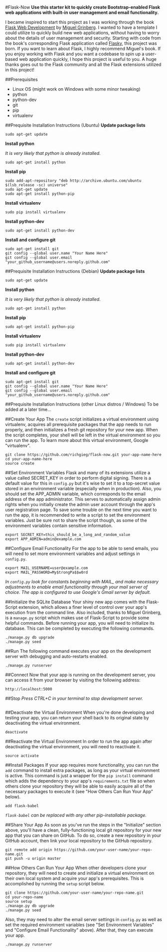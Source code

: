 #Flask-Now
**Use this starter kit to quickly create Bootstrap-enabled Flask web applications
with built-in user management and email functionality.**

I became inspired to start this project as I was working through the book [Flask Web Development](http://flaskbook.com/) by [Miguel Grinberg](http://blog.miguelgrinberg.com/). I wanted to have a template I could utilize to quickly build new web applications, without having to worry about the details of user management and security. Starting with code from the book's corresponding
Flask application called [Flasky](http://github.com/miguelgrinberg/flasky), this project was born. If you want to learn about Flask, I highly recommend Miguel's book. If you enjoy working with Flask and you want a codebase to spin up a user-based web application quickly, I hope this project is useful to you. A huge thanks goes out to the Flask community and all the Flask extensions utilized in this project!

##Prerequisites
- Linux OS (might work on Windows with some minor tweaking)
- python
- python-dev
- git
- pip
- virtualenv


##Prequisite Installation Instructions (Ubuntu)
**Update package lists**
```
sudo apt-get update
```

**Install python**

*It is very likely that python is already installed.*
```
sudo apt-get install python
```

**Install pip**
```
sudo add-apt-repository "deb http://archive.ubuntu.com/ubuntu $(lsb_release -sc) universe"
sudo apt-get update
sudo apt-get install python-pip
```

**Install virtualenv**
```
sudo pip install virtualenv
```

**Install python-dev**
```
sudo apt-get install python-dev
```

**Install and configure git**
```
sudo apt-get install git
git config --global user.name "Your Name Here"
git config --global user.email "your_github_username@users.noreply.github.com"
```


##Prequisite Installation Instructions (Debian)
**Update package lists**
```
sudo apt-get update
```

**Install python**

*It is very likely that python is already installed.*
```
sudo apt-get install python
```

**Install pip**
```
sudo apt-get install python-pip
```

**Install virtualenv**
```
sudo pip install virtualenv
```

**Install python-dev**
```
sudo apt-get install python-dev
```

**Install and configure git**
```
sudo apt-get install git
git config --global user.name "Your Name Here"
git config --global user.email "your_github_username@users.noreply.github.com"
```


##Prequisite Installation Instructions (other Linux distros / Windows)
To be added at a later time...


##Create Your App
The ```create``` script initializes a virtual environment using virtualenv,
acquires all prerequisite packages that the app needs to run properly, and
then initializes a fresh git repository for your new app. When the script
completes, your shell will be left in the virtual environment so you can
run the app. To learn more about this virtual environment, Google "virtualenv".
```
git clone https://github.com/richgieg/flask-now.git your-app-name-here
cd your-app-name-here
source create
```


##Set Environment Variables
Flask and many of its extensions utilize a value called SECRET_KEY in order to
perform digital signing. There is a default value for this in ```config.py```
but it's wise to set it to a top-secret value stored in an environment variable
(especially when in production). Also, you should set the APP_ADMIN variable,
which corresponds to the email address of the app administrator. This
serves to automatically assign admin rights when you initially create the admin
user account through the app's user registration page. To save some trouble
on the next time you want to run the app, it is recommended to write
a script to set the environment variables. Just be sure not to share the script
though, as some of the environment variables contain sensitive information.
```
export SECRET_KEY=this_should_be_a_long_and_random_value
export APP_ADMIN=admin@example.com
```


##Configure Email Functionality
For the app to be able to send emails, you will need to set more environment
variables and adjust settings in ```config.py```.

```
export MAIL_USERNAME=user@example.com
export MAIL_PASSWORD=My$trongPa$$w0rd
```
*In ```config.py``` look for constants beginning with MAIL_ and make necessary
adjustments to enable email functionality through your mail server of choice.
The app is configured to use Google's Gmail server by default.*


##Initialize the SQLite Database
Your shiny new app comes with the Flask-Script extension, which allows a
finer level of control over your app's execution from the command line. Also
included, thanks to Miguel Grinberg, is a ```manage.py``` script which makes
use of Flask-Script to provide some helpful commands. Before running your app,
you will need to initialize its database. This can be completed by executing
the following commands.
```
./manage.py db upgrade
./manage.py seed
```


##Run
The
following command executes your app on the development server with debugging
and auto-restarts enabled.
```
./manage.py runserver
```


##Connect
Now that your app is running on the development server, you can access it
from your browser by visiting the following address:
```
http://localhost:5000
```


##Stop
*Press CTRL+C in your terminal to stop development server.*
```
```


##Deactivate the Virtual Environment
When you're done developing and testing your app, you can return your shell
back to its original state by deactivating the virtual environment.
```
deactivate
```


##Reactivate the Virtual Environment
In order to run the app again after deactivating the virtual environment, you
will need to reactivate it.
```
source activate
```


##Install Packages
If your app requires more functionality, you can run the ```add``` command to
install extra packages, as long as your virtual environment is active. This
command is just a wrapper for the ```pip install``` command which adds the
dependency to your app's ```requirements.txt``` file so when others
clone your repository they will be able to easily acquire all of the necessary
packages to execute it (see "How Others Can Run Your App" below).
```
add flask-babel
```
*```flask-babel``` can be replaced with any other pip-installable package.*

##Share Your App
As soon as you've run the steps in the "Initialize" section above, you'll have a clean,
fully-functioning local git repository for your new app that you can share on GitHub.
To do so, create a new repository in your GitHub account, then link your local
repository to the GitHub repository.
```
git remote add origin https://github.com/your-user-name/your-repo-name.git
git push -u origin master
```

##How Others Can Run Your App
When other developers clone your repository, they will need to create and initialize a
virtual environment on their own local system and acquire your app's prerequisites. This
is accomplished by running the ```setup``` script below.
```
git clone https://github.com/your-user-name/your-repo-name.git
cd your-repo-name
source setup
./manage.py db upgrade
./manage.py seed
```
Also, they may need to alter the email server settings in ```config.py``` as
well as set the required environment variables (see "Set Environment Variables"
and "Configure Email Functionality" above). After that, they can execute your
app.
```
./manage.py runserver
```
